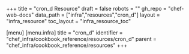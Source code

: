 +++
title = "cron_d Resource"
draft = false
robots = ""
gh_repo = "chef-web-docs"
data_path = ["infra","resources","cron_d"]
layout = "infra_resource"
toc_layout = "infra_resource_toc"

[menu]
  [menu.infra]
    title = "cron_d"
    identifier = "chef_infra/cookbook_reference/resources/cron_d"
    parent = "chef_infra/cookbook_reference/resources"
+++

<!-- The contents of this page are automatically generated from the cron_d.yaml file in the data directory. -->
<!-- To suggest a change, edit the https://github.com/chef/chef/blob/main/lib/chef/resource/cron_d.rb file
      and submit a pull request to the https://github.com/chef/chef repository. -->
